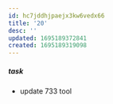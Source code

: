 ```yaml
---
id: hc7jddhjpaejx3kw6vedx66
title: '20'
desc: ''
updated: 1695189372841
created: 1695189319098
---
```


##### task
- update 733 tool